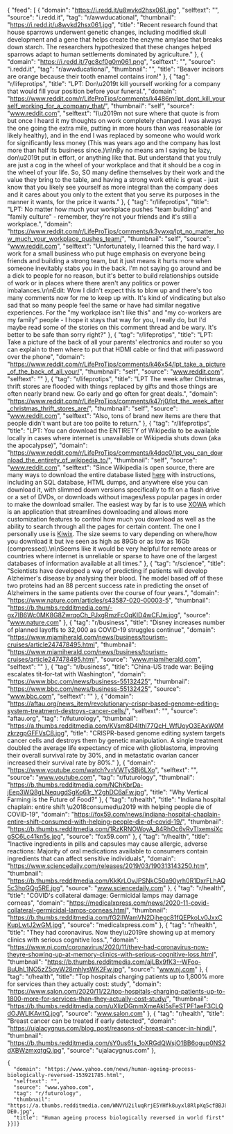 {
"feed": [
    {
      "domain": "https://i.redd.it/u8wvkd2hsx061.jpg",
      "selftext": "",
      "source": "i.redd.it",
      "tag": "r/awwducational",
      "thumbnail": "https://i.redd.it/u8wvkd2hsx061.jpg",
      "title": "Recent research found that house sparrows underwent genetic changes, including modified skull development and a gene that helps create the enzyme amylase that breaks down starch. The researchers hypothesized that these changes helped sparrows adapt to human settlements dominated by agriculture."
    },
    {
      "domain": "https://i.redd.it/7gc8cf0g0m061.png",
      "selftext": "",
      "source": "i.redd.it",
      "tag": "r/awwducational",
      "thumbnail": "",
      "title": "Beaver incisors are orange because their tooth enamel contains iron!"
    },
    {
      "tag": "r/lifeprotips",
      "title": "LPT: Don\u2019t kill yourself working for a company that would fill your position before your funeral.",
      "domain": "https://www.reddit.com/r/LifeProTips/comments/k4486m/lpt_dont_kill_yourself_working_for_a_company_that/",
      "thumbnail": "self",
      "source": "www.reddit.com",
      "selftext": "I\u2019m not sure where that quote is from but once I heard it my thoughts on work completely changed. I was always the one going the extra mile, putting in more hours than was reasonable (or likely healthy), and in the end I was replaced by someone who would work for significantly less money (This was years ago and the company has lost more than half its business since.)\n\nBy no means am I saying be lazy, don\u2019t put in effort, or anything like that. But understand that you truly are just a cog in the wheel of your workplace and that it should be a cog in the wheel of your life. So, SO many define themselves by their work and the value they bring to the table, and having a strong work ethic is great - just know that you likely see yourself as more integral than the company does and it cares about you only to the extent that you serve its purposes in the manner it wants, for the price it wants."
    },
    {
      "tag": "r/lifeprotips",
      "title": "LPT: No matter how much your workplace pushes \"team building\" and \"family culture\" - remember, they're not your friends and it's still a workplace.",
      "domain": "https://www.reddit.com/r/LifeProTips/comments/k3ywxq/lpt_no_matter_how_much_your_workplace_pushes_team/",
      "thumbnail": "self",
      "source": "www.reddit.com",
      "selftext": "Unfortunately, I learned this the hard way. I work for a small business who put huge emphasis on everyone being friends and building a strong team, but it just means it hurts more when someone inevitably stabs you in the back. I'm not saying go around and be a dick to people for no reason, but it's better to build relationships outside of work or in places where there aren't any politics or power imbalances.\n\nEdit: Wow I didn't expect this to blow up and there's too many comments now for me to keep up with. It's kind of vindicating but also sad that so many people feel the same or have had similar negative experiences. For the \"my workplace isn't like this\" and \"my co-workers are my family\" people - I hope it stays that way for you, I really do, but I'd maybe read some of the stories on this comment thread and be wary. It's better to be safe than sorry right?"
    },
    {
      "tag": "r/lifeprotips",
      "title": "LPT: Take a picture of the back of all your parents' electronics and router so you can explain to them where to put that HDMI cable or find that wifi password over the phone",
      "domain": "https://www.reddit.com/r/LifeProTips/comments/k46x54/lpt_take_a_picture_of_the_back_of_all_your/",
      "thumbnail": "self",
      "source": "www.reddit.com",
      "selftext": ""
    },
    {
      "tag": "r/lifeprotips",
      "title": "LPT The week after Christmas, thrift stores are flooded with things replaced by gifts and those things are often nearly brand new. Go early and go often for great deals.",
      "domain": "https://www.reddit.com/r/LifeProTips/comments/k47rj0/lpt_the_week_after_christmas_thrift_stores_are/",
      "thumbnail": "self",
      "source": "www.reddit.com",
      "selftext": "Also, tons of brand new items are there that  people didn't want but are too polite to return."
    },
    {
      "tag": "r/lifeprotips",
      "title": "LPT: You can download the ENTIRETY of Wikipedia to be available locally in cases where internet is unavailable or Wikipedia shuts down (aka the apocalypse)",
      "domain": "https://www.reddit.com/r/LifeProTips/comments/k4dqc0/lpt_you_can_download_the_entirety_of_wikipedia_to/",
      "thumbnail": "self",
      "source": "www.reddit.com",
      "selftext": "Since Wikipedia is open source, there are many ways to download the entire database listed [here](https://en.wikipedia.org/wiki/Wikipedia:Database_download) with instructions, including an SQL database, HTML dumps, and anywhere else you can download it, with slimmed down versions specifically to fit on a flash drive or a set of DVDs, or downloads without images/less popular pages in order to make the download smaller. The easiest way by far is to use [XOWA](http://xowa.org/) which is an application that streamlines downloading and allows more customization features to control how much you download as well as the ability to search through all the pages for certain content. The one I personally use is [Kiwix](https://wiki.kiwix.org/wiki/Content_in_all_languages). The size seems to vary depending on where/how you download it but ive seen as high as 89Gb or as low as 16Gb (compressed).\n\nSeems like it would be very helpful for remote areas or countries where internet is unreliable or sparse to have one of the largest databases of information available at all times."
    },
    {
      "tag": "r/science",
      "title": "Scientists have developed a way of predicting if patients will develop Alzheimer's disease by analysing their blood. The model based off of these two proteins had an 88 percent success rate in predicting the onset of Alzheimers in the same patients over the course of four years.",
      "domain": "https://www.nature.com/articles/s43587-020-00003-5",
      "thumbnail": "https://b.thumbs.redditmedia.com/-gx7IB6Wc0MK8G8ZwrqoCh_PJxgRmzFcOqKID4wCFJw.jpg",
      "source": "www.nature.com"
    },
    {
      "tag": "r/business",
      "title": "Disney increases number of planned layoffs to 32,000 as COVID-19 struggles continue",
      "domain": "https://www.miamiherald.com/news/business/tourism-cruises/article247478495.html",
      "thumbnail": "https://www.miamiherald.com/news/business/tourism-cruises/article247478495.html",
      "source": "www.miamiherald.com",
      "selftext": ""
    },
    {
      "tag": "r/business",
      "title": "China-US trade war: Beijing escalates tit-for-tat with Washington",
      "domain": "https://www.bbc.com/news/business-55132425",
      "thumbnail": "https://www.bbc.com/news/business-55132425",
      "source": "www.bbc.com",
      "selftext": ""
    },
    {
      "domain": "https://aftau.org/news_item/revolutionary-crispr-based-genome-editing-system-treatment-destroys-cancer-cells/",
      "selftext": "",
      "source": "aftau.org",
      "tag": "r/futurology",
      "thumbnail": "https://a.thumbs.redditmedia.com/KVsm8D4Ithl77QcH_WfUoyO3EAxW0MzkrzgpGFFVsC8.jpg",
      "title": "CRISPR-based genome editing system targets cancer cells and destroys them by genetic manipulation. A single treatment doubled the average life expectancy of mice with glioblastoma, improving their overall survival rate by 30%, and in metastatic ovarian cancer increased their survival rate by 80%."
    },
    {
      "domain": "https://www.youtube.com/watch?v=VWTySBj6LXo",
      "selftext": "",
      "source": "www.youtube.com",
      "tag": "r/futurology",
      "thumbnail": "https://b.thumbs.redditmedia.com/NChKbrDa-jEep3WQ8gLNequgdSgKo61r_Y2ghDC6aFw.jpg",
      "title": "Why Vertical Farming is the Future of Food?"
    },
    {
      "tag": "r/health",
      "title": "Indiana hospital chaplain: entire shift \u2018consumed\u2019 with helping people die of COVID-19",
      "domain": "https://fox59.com/news/indiana-hospital-chaplain-entire-shift-consumed-with-helping-people-die-of-covid-19/",
      "thumbnail": "https://b.thumbs.redditmedia.com/1RzKRNOWoyA_84RhOc6vRvTIxemsiXcgSC6Lc41kn5s.jpg",
      "source": "fox59.com"
    },
    {
      "tag": "r/health",
      "title": "Inactive ingredients in pills and capsules may cause allergic, adverse reactions: Majority of oral medications available to consumers contain ingredients that can affect sensitive individuals",
      "domain": "https://www.sciencedaily.com/releases/2019/03/190313143250.htm",
      "thumbnail": "https://b.thumbs.redditmedia.com/KkKrLOvJPSNkC50a90yrh0R1DxrFLhAQ5c3hoGQg5RE.jpg",
      "source": "www.sciencedaily.com"
    },
    {
      "tag": "r/health",
      "title": "COVID's collateral damage: Germicidal lamps may damage corneas",
      "domain": "https://medicalxpress.com/news/2020-11-covid-collateral-germicidal-lamps-corneas.html",
      "thumbnail": "https://b.thumbs.redditmedia.com/fG2IIWamVN2Djhegc81fQEPkoLv0JxxCKupLwtJ2wGM.jpg",
      "source": "medicalxpress.com"
    },
    {
      "tag": "r/health",
      "title": "They had coronavirus. Now they\u2019re showing up at memory clinics with serious cognitive loss.",
      "domain": "https://www.nj.com/coronavirus/2020/11/they-had-coronavirus-now-theyre-showing-up-at-memory-clinics-with-serious-cognitive-loss.html",
      "thumbnail": "https://b.thumbs.redditmedia.com/ajLBx9fK3--WFoo-BuUhL1NO5zZ5qyW28mhlysWK2Fw.jpg",
      "source": "www.nj.com"
    },
    {
      "tag": "r/health",
      "title": "Top hospitals charging patients up to 1,800% more for services than they actually cost: study",
      "domain": "https://www.salon.com/2020/11/22/top-hospitals-charging-patients-up-to-1800-more-for-services-than-they-actually-cost-study/",
      "thumbnail": "https://b.thumbs.redditmedia.com/uXIizDGmmXmeAkl5sFeSTPF1aeF3CLQdOJWLlKAvitQ.jpg",
      "source": "www.salon.com"
    },
    {
      "tag": "r/health",
      "title": "Breast cancer can be treated if early detected",
      "domain": "https://ujalacygnus.com/blog_post/reasons-of-breast-cancer-in-hindi/",
      "thumbnail": "https://b.thumbs.redditmedia.com/sY0us61s_1oXRGdQWsjO1BB6ogup0NS2dXBWzmxqtgQ.jpg",
      "source": "ujalacygnus.com"
    },

    {
      "domain": "https://www.yahoo.com/news/human-ageing-process-biologically-reversed-153921785.html",
      "selftext": "",
      "source": "www.yahoo.com",
      "tag": "r/futurology",
      "thumbnail": "https://a.thumbs.redditmedia.com/WNVYU2iluqRrjE5YHfk8uyxl8RlpXq5cfBBJ8C4-DE0.jpg",
      "title": "Human ageing process biologically reversed in world first"
    }}]}
